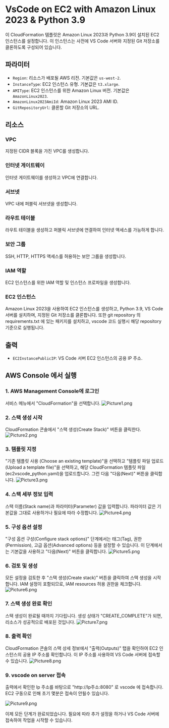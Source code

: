 # VsCode on EC2 with Amazon Linux 2023 & Python 3.9

이 CloudFormation 템플릿은 Amazon Linux 2023과 Python 3.9이 설치된 EC2 인스턴스를 설정합니다.
이 인스턴스는 사전에 VS Code 서버와 지정된 Git 저장소를 클론하도록 구성되어 있습니다.

## 파라미터

- `Region`: 리소스가 배포될 AWS 리전. 기본값은 `us-west-2`.
- `InstanceType`: EC2 인스턴스 유형. 기본값은 `t3.xlarge`.
- `AMIType`: EC2 인스턴스를 위한 Amazon Linux 버전. 기본값은 `AmazonLinux2023`.
- `AmazonLinux2023AmiId`: Amazon Linux 2023 AMI ID.
- `GitRepositoryUrl`: 클론할 Git 저장소의 URL.

## 리소스

### VPC

지정된 CIDR 블록을 가진 VPC를 생성합니다.

### 인터넷 게이트웨이

인터넷 게이트웨이를 생성하고 VPC에 연결합니다.

### 서브넷

VPC 내에 퍼블릭 서브넷을 생성합니다.

### 라우트 테이블

라우트 테이블을 생성하고 퍼블릭 서브넷에 연결하여 인터넷 액세스를 가능하게 합니다.

### 보안 그룹

SSH, HTTP, HTTPS 액세스를 허용하는 보안 그룹을 생성합니다.

### IAM 역할

EC2 인스턴스를 위한 IAM 역할 및 인스턴스 프로파일을 생성합니다.

### EC2 인스턴스

Amazon Linux 2023을 사용하여 EC2 인스턴스를 생성하고, Python 3.9, VS Code 서버를 설치하며, 지정된 Git 저장소를 클론합니다.
또한 git repository 의 requirements.txt 에 있는 패키지를 설치하고, vscode 코드 실행시 해당 repository 기준으로 실행됩니다.

## 출력

- `EC2InstancePublicIP`: VS Code 서버 EC2 인스턴스의 공용 IP 주소.

## AWS Console 에서 실행

### 1. AWS Management Console에 로그인

서비스 메뉴에서 "CloudFormation"을 선택합니다.
![Picture1.png](static/Picture1.png)

### 2. 스택 생성 시작

CloudFormation 콘솔에서 "스택 생성(Create Stack)" 버튼을 클릭한다.
![Picture2.png](static/Picture2.png)

### 3. 템플릿 지정

"기존 템플릿 사용 (Choose an existing template)"을 선택하고 "템플릿 파일 업로드(Upload a template file)"을 선택하고, 해당 CloudFormation 템플릿 파일(ec2vscode_python.yaml)을 업로드합니다.
그런 다음 "다음(Next)" 버튼을 클릭합니다.
![Picture3.png](static/Picture3.png)

### 4. 스택 세부 정보 입력

스택 이름(Stack name)과 파라미터(Parameter) 값을 입력합니다. 파라미터 값은 기본값을 그대로 사용하거나 필요에 따라 수정합니다.
![Picture4.png](static/Picture4.png)

### 5. 구성 옵션 설정

"구성 옵션 구성(Configure stack options)" 단계에서는 태그(Tag), 권한(Permission), 고급 옵션(Advanced options) 등을 설정할 수 있습니다. 이 단계에서는 기본값을 사용하고 "다음(Next)" 버튼을 클릭합니다.
![Picture5.png](static/Picture5.png)

### 6. 검토 및 생성

모든 설정을 검토한 후 "스택 생성(Create stack)" 버튼을 클릭하여 스택 생성을 시작합니다. IAM 설정이 포함되므로, IAM resources 허용 권한을 체크합니다.
![Picture6.png](static/Picture6.png)

### 7. 스택 생성 완료 확인

스택 생성이 완료될 때까지 기다립니다. 생성 상태가 "CREATE_COMPLETE"가 되면, 리소스가 성공적으로 배포된 것입니다.
![Picture7.png](static/Picture7.png)

### 8. 출력 확인

CloudFormation 콘솔의 스택 상세 정보에서 "출력(Outputs)" 탭을 확인하여 EC2 인스턴스의 공용 IP 주소를 확인합니다. 이 IP 주소를 사용하여 VS Code 서버에 접속할 수 있습니다.
![Picture8.png](static/Picture8.png)

### 9. vscode on server 접속

출력에서 확인한 Ip 주소를 바탕으로 "http://Ip주소:8080" 로 vscode 에 접속합니다. EC2 구동으로 인해 초기 몇분은 접속이 안될수 있습니다.

![Picture9.png](static/Picture9.png)


이제 모든 단계가 완료되었습니다.
필요에 따라 추가 설정을 하거나 VS Code 서버에 접속하여 작업을 시작할 수 있습니다.
```


